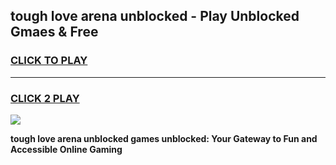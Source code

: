 
## tough love arena unblocked - Play Unblocked Gmaes & Free
<h3>
<a href="https://news.freeplayer.one?title=tough_love_arena_unblocked&ref=23F">CLICK TO PLAY</a></h3>
<hr>

<h3>
<a href="https://news.freeplayer.one?title=tough_love_arena_unblocked&ref=23F">CLICK 2 PLAY</a>
  
</h3>

<a href="https://news.freeplayer.one?title=tough_love_arena_unblocked&ref=23F/"><img src="https://clearcache.store/games.png"></a>


**tough love arena unblocked games unblocked: Your Gateway to Fun and Accessible Online Gaming**
